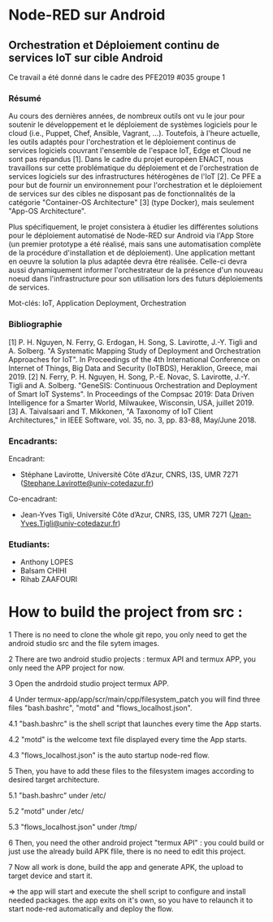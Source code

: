 # Node-RED sur Android

## Orchestration et Déploiement continu de services IoT sur cible Android

Ce travail a été donné dans le cadre des PFE2019 #035 groupe 1

### Résumé

Au cours des dernières années, de nombreux outils ont vu le jour pour soutenir le développement et le déploiement de systèmes logiciels pour le cloud (i.e., Puppet, Chef, Ansible, Vagrant, ...). Toutefois, à l'heure actuelle, les outils adaptés pour l'orchestration et le déploiement continus de services logiciels couvrant l'ensemble de l'espace IoT, Edge et Cloud ne sont pas répandus [1]. Dans le cadre du projet européen ENACT, nous travaillons sur cette problématique du déploiement et de l'orchestration de services logiciels sur des infrastructures hétérogènes de l'IoT [2]. Ce PFE a pour but de fournir un environnement pour l'orchestration et le déploiement de services sur des cibles ne disposant pas de fonctionnalités de la catégorie "Container-OS Architecture" [3] (type Docker), mais seulement "App-OS Architecture".

Plus spécifiquement, le projet consistera à étudier les différentes solutions pour le déploiement automatisé de Node-RED sur Android via l'App Store (un premier prototype a été réalisé, mais sans une automatisation complète de la procédure d'installation et de déploiement). Une application mettant en oeuvre la solution la plus adaptée devra être réalisée. Celle-ci devra aussi dynamiquement informer l'orchestrateur de la présence d'un nouveau noeud dans l'infrastructure pour son utilisation lors des futurs déploiements de services.

Mot-clés: IoT, Application Deployment, Orchestration


### Bibliographie

[1] P. H. Nguyen, N. Ferry, G. Erdogan, H. Song, S. Lavirotte, J.-Y. Tigli and A. Solberg. "A Systematic Mapping Study of Deployment and Orchestration Approaches for IoT". In Proceedings of the 4th International Conference on Internet of Things, Big Data and Security (IoTBDS), Heraklion, Greece, mai 2019. [2] N. Ferry, P. H. Nguyen, H. Song, P.-E. Novac, S. Lavirotte, J.-Y. Tigli and A. Solberg. "GeneSIS: Continuous Orchestration and Deployment of Smart IoT Systems". In Proceedings of the Compsac 2019: Data Driven Intelligence for a Smarter World, Milwaukee, Wisconsin, USA, juillet 2019. [3] A. Taivalsaari and T. Mikkonen, "A Taxonomy of IoT Client Architectures," in IEEE Software, vol. 35, no. 3, pp. 83-88, May/June 2018.

### Encadrants: 

Encadrant: 
 - Stéphane Lavirotte, Université Côte d’Azur, CNRS, I3S, UMR 7271 (Stephane.Lavirotte@univ-cotedazur.fr)

Co-encadrant:
 - Jean-Yves Tigli, Université Côte d’Azur, CNRS, I3S, UMR 7271 (Jean-Yves.Tigli@univ-cotedazur.fr)

### Etudiants:

 - Anthony LOPES
 - Balsam CHIHI
 - Rihab ZAAFOURI

# How to build the project from src :

 1 There is no need to clone the whole git repo, you only need to get the android studio src and the file sytem images.
 
 2 There are two android studio projects : termux API and termux APP, you only need the APP project for now.
 
 3 Open the andrdoid studio project termux APP.

 4 Under termux-app/app/scr/main/cpp/filesystem_patch you will find three files "bash.bashrc", "motd" and "flows_localhost.json".

 4.1 "bash.bashrc" is the shell script that launches every time the App starts.

 4.2 "motd" is the welcome text file displayed every time the App starts.

 4.3 "flows_localhost.json" is the auto startup node-red flow.

 5 Then, you have to add these files to the filesystem images according to desired target architecture.

 5.1 "bash.bashrc" under /etc/

 5.2 "motd" under /etc/

 5.3 "flows_localhost.json" under /tmp/

 6  Then, you need the other android project "termux API" : you could build or just use the already build APK flile, there is no need to edit this project.

 7 Now all work is done, build the app and generate APK, the upload to target device and start it.

=> the app will start and execute the shell script to configure and install needed packages.
   the app exits on it's own, so you have to relaunch it to start node-red automatically and deploy the flow.
   

